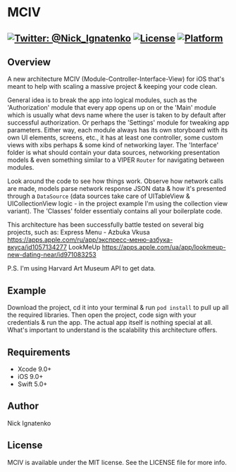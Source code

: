 # MCIV
[![Twitter: @Nick_Ignatenko](https://img.shields.io/badge/contact-@Nick_Ignatenko-blue.svg?style=flat)](https://twitter.com/Nick_Ignatenko)
[![License](https://img.shields.io/badge/MCIV-blue.svg?style=flat)](https://github.com/NI92/MCIV-Example/blob/master/README.md)
[![Platform](https://img.shields.io/badge/iOS-blue.svg?style=flat)]()
----------------
## Overview
A new architecture MCIV (Module-Controller-Interface-View) for iOS that's meant to help with scaling a massive project & keeping your code clean.

General idea is to break the app into logical modules, such as the 'Authorization' module that every app opens up on or the 'Main' module which is usually 
what devs name where the user is taken to by default after successful authorization. Or perhaps the 'Settings' module for tweaking app parameters.
Either way, each module always has its own storyboard with its own UI elements, screens, etc., it has at least one controller, some custom views with xibs perhaps
& some kind of networking layer. 
The 'Interface' folder is what should contain your data sources, networking presentation models & even something similar to a VIPER `Router` for navigating between modules.

Look around the code to see how things work. Observe how network calls are made, models parse network response JSON data & how it's presented 
through a `DataSource` (data sources take care of UITableView & UICollectionView logic - in the project example I'm using the collection view variant).
The 'Classes' folder essentialy contains all your boilerplate code.

This architecture has been successfully battle tested on several big projects, such as:
Express Menu - Azbuka Vkusa
https://apps.apple.com/ru/app/экспресс-меню-азбука-вкуса/id1057134277
LookMeUp
https://apps.apple.com/ua/app/lookmeup-new-dating-near/id971083253

P.S. I'm using Harvard Art Museum API to get data.

## Example

Download the project, cd it into your terminal & run `pod install` to pull up all the required libraries. Then open the project, code sign with your credentials & run the app.
The actual app itself is nothing special at all. What's important to understand is the scalability this architecture offers.

## Requirements

- Xcode 9.0+
- iOS 9.0+
- Swift 5.0+

## Author

Nick Ignatenko

## License

MCIV is available under the MIT license. See the LICENSE file for more info.
